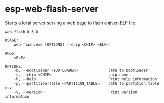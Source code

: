 # esp-web-flash-server

Starts a local server serving a web page to flash a given ELF file.

```
web-flash 0.3.0

USAGE:
    web-flash.exe [OPTIONS] --chip <CHIP> <ELF>

ARGS:
    <ELF>

OPTIONS:
    -b, --bootloader <BOOTLOADER>              path to bootloader
    -c, --chip <CHIP>                          chip name
    -h, --help                                 Print help information
    -p, --partition-table <PARTITION_TABLE>    path to partition table csv
    -V, --version                              Print version information
```

